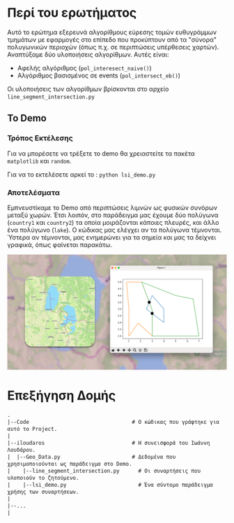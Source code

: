 # Περί του ερωτήματος

Αυτό το ερώτημα εξερευνά αλγορίθμους εύρεσης τομών ευθυγράμμων τμημάτων με εφαρμογές στο επίπεδο που προκύπτουν από τα "σύνορα" πολυγωνικών περιοχών (όπως π.χ. σε περιπτώσεις υπέρθεσεις χαρτών). Αναπτύξαμε δύο υλοποιήσεις αλγορίθμων. Αυτές είναι:

- Αφελής αλγόριθμος (`pol_interesect_naive()`)
- Αλγόριθμος βασισμένος σε events (`pol_intersect_eb()`)

Οι υλοποιήσεις των αλγορίθμων βρίσκονται στο αρχείο `line_segment_intersection.py`



## Το Demo

### Τρόπος Εκτέλεσης 

Για να μπορέσετε να τρέξετε το demo θα χρειαστείτε τα πακέτα `matplotlib` και `random`. 

Για να το εκτελέσετε αρκεί το : `python lsi_demo.py`



### Αποτελέσματα 

Εμπνευστίκαμε το Demo από περιπτώσεις λιμνών ως φυσικών συνόρων μεταξύ χωρών. Έτσι λοιπόν, στο παράδειγμα μας έχουμε δύο πολύγωνα (`country1` και `country2`) τα οποία μοιράζονται κάποιες πλευρές, και άλλο ένα πολύγωνο (`lake`). Ο κώδικας μας ελέγχει αν τα πολύγωνα τέμνονται. Ύστερα αν τέμνονται, μας ενημερώνει για τα σημεία και μας τα δείχνει γραφικά, όπως φαίνεται παρακάτω.

![Map Image](https://github.com/iloudaros/Multidimentional-DS-Project/blob/main/Contributions/iloudaros/Demo%20Images/readme.png)





# Επεξήγηση Δομής

```
.
|--Code                                 # Ο κώδικας που γράφτηκε για αυτό το Project.
|
|--iloudaros                            # Η συνεισφορά του Ιωάννη Λουδάρου.
|  |--Geo_Data.py                       # Δεδομένα που χρησιμοποιούνται ως παράδειγμα στο Demo.
|	 |--line_segment_intersection.py      # Οι συναρτήσεις που υλοποιούν το ζητούμενο.
|	 |--lsi_demo.py                       # Ένα σύντομο παράδειγμα χρήσης των συναρτήσεων.
|
|--...
|
```

